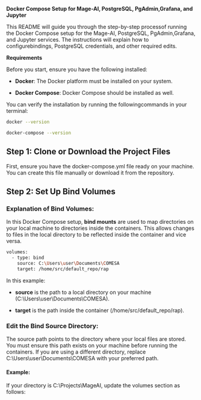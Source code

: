 **Docker Compose Setup for Mage-AI, PostgreSQL, PgAdmin,Grafana, and Jupyter**

This README will guide you through the step-by-step processof running the Docker Compose setup for the Mage-AI, PostgreSQL, PgAdmin,Grafana, and Jupyter services. The instructions will explain how to configurebindings, PostgreSQL credentials, and other required edits.

**Requirements**

Before you start, ensure you have the following installed:

*   **Docker**: The Docker platform must be installed on your system.
    

*   **Docker Compose**: Docker Compose should be installed as well.
    

You can verify the installation by running the followingcommands in your terminal:
```bash
docker --version
```
```bash
docker-compose --version
```
Step 1: Clone or Download the Project Files
-------------------------------------------

First, ensure you have the docker-compose.yml file ready on your machine. You can create this file manually or download it from the repository.

Step 2: Set Up Bind Volumes
---------------------------

### Explanation of Bind Volumes:

In this Docker Compose setup, **bind mounts** are used to map directories on your local machine to directories inside the containers. This allows changes to files in the local directory to be reflected inside the container and vice versa.

```bash
volumes:
  - type: bind
    source: C:\Users\user\Documents\COMESA
    target: /home/src/default_repo/rap
```
In this example:

*   **source** is the path to a local directory on your machine (C:\\Users\\user\\Documents\\COMESA).
    
*   **target** is the path inside the container (/home/src/default\_repo/rap).
    

### Edit the Bind Source Directory:

The source path points to the directory where your local files are stored. You must ensure this path exists on your machine before running the containers. If you are using a different directory, replace C:\\Users\\user\\Documents\\COMESA with your preferred path.

#### Example:

If your directory is C:\\Projects\\MageAI, update the volumes section as follows:
